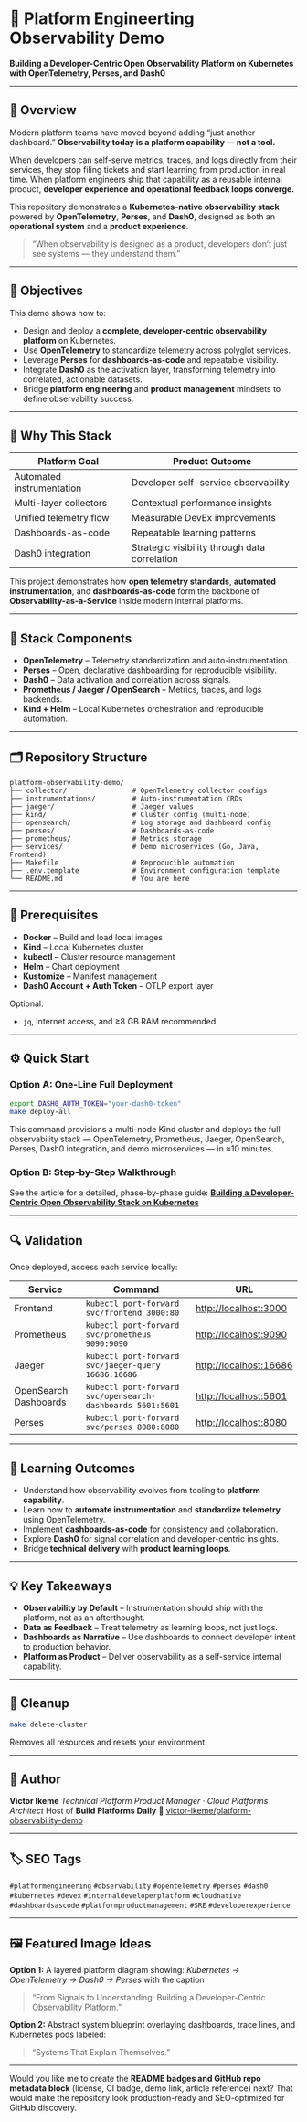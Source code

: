 # 🧭 Platform Engineerting Observability Demo

**Building a Developer-Centric Open Observability Platform on Kubernetes with OpenTelemetry, Perses, and Dash0**

---

## 🚀 Overview

Modern platform teams have moved beyond adding “just another dashboard.”
**Observability today is a platform capability — not a tool.**

When developers can self-serve metrics, traces, and logs directly from their services, they stop filing tickets and start learning from production in real time.
When platform engineers ship that capability as a reusable internal product, **developer experience and operational feedback loops converge.**

This repository demonstrates a **Kubernetes-native observability stack** powered by **OpenTelemetry**, **Perses**, and **Dash0**, designed as both an **operational system** and a **product experience**.

> “When observability is designed as a product, developers don’t just see systems — they understand them.”

---

## 🎯 Objectives

This demo shows how to:

* Design and deploy a **complete, developer-centric observability platform** on Kubernetes.
* Use **OpenTelemetry** to standardize telemetry across polyglot services.
* Leverage **Perses** for **dashboards-as-code** and repeatable visibility.
* Integrate **Dash0** as the activation layer, transforming telemetry into correlated, actionable datasets.
* Bridge **platform engineering** and **product management** mindsets to define observability success.

---

## 🧩 Why This Stack

| Platform Goal             | Product Outcome                               |
| ------------------------- | --------------------------------------------- |
| Automated instrumentation | Developer self-service observability          |
| Multi-layer collectors    | Contextual performance insights               |
| Unified telemetry flow    | Measurable DevEx improvements                 |
| Dashboards-as-code        | Repeatable learning patterns                  |
| Dash0 integration         | Strategic visibility through data correlation |

This project demonstrates how **open telemetry standards**, **automated instrumentation**, and **dashboards-as-code** form the backbone of **Observability-as-a-Service** inside modern internal platforms.

---

## 🧱 Stack Components

* **OpenTelemetry** – Telemetry standardization and auto-instrumentation.
* **Perses** – Open, declarative dashboarding for reproducible visibility.
* **Dash0** – Data activation and correlation across signals.
* **Prometheus / Jaeger / OpenSearch** – Metrics, traces, and logs backends.
* **Kind + Helm** – Local Kubernetes orchestration and reproducible automation.

---

## 🗂️ Repository Structure

```
platform-observability-demo/
├── collector/                # OpenTelemetry collector configs
├── instrumentations/         # Auto-instrumentation CRDs
├── jaeger/                   # Jaeger values
├── kind/                     # Cluster config (multi-node)
├── opensearch/               # Log storage and dashboard config
├── perses/                   # Dashboards-as-code
├── prometheus/               # Metrics storage
├── services/                 # Demo microservices (Go, Java, Frontend)
├── Makefile                  # Reproducible automation
├── .env.template             # Environment configuration template
└── README.md                 # You are here
```

---

## 🧰 Prerequisites

* **Docker** – Build and load local images
* **Kind** – Local Kubernetes cluster
* **kubectl** – Cluster resource management
* **Helm** – Chart deployment
* **Kustomize** – Manifest management
* **Dash0 Account + Auth Token** – OTLP export layer

Optional:

* `jq`, Internet access, and ≥8 GB RAM recommended.

---

## ⚙️ Quick Start

### Option A: One-Line Full Deployment

```bash
export DASH0_AUTH_TOKEN="your-dash0-token"
make deploy-all
```

This command provisions a multi-node Kind cluster and deploys the full observability stack — OpenTelemetry, Prometheus, Jaeger, OpenSearch, Perses, Dash0 integration, and demo microservices — in ≈10 minutes.

### Option B: Step-by-Step Walkthrough

See the article for a detailed, phase-by-phase guide:
[**Building a Developer-Centric Open Observability Stack on Kubernetes**](#)

---

## 🔍 Validation

Once deployed, access each service locally:

| Service               | Command                                                    | URL                                              |
| --------------------- | ---------------------------------------------------------- | ------------------------------------------------ |
| Frontend              | `kubectl port-forward svc/frontend 3000:80`                | [http://localhost:3000](http://localhost:3000)   |
| Prometheus            | `kubectl port-forward svc/prometheus 9090:9090`            | [http://localhost:9090](http://localhost:9090)   |
| Jaeger                | `kubectl port-forward svc/jaeger-query 16686:16686`        | [http://localhost:16686](http://localhost:16686) |
| OpenSearch Dashboards | `kubectl port-forward svc/opensearch-dashboards 5601:5601` | [http://localhost:5601](http://localhost:5601)   |
| Perses                | `kubectl port-forward svc/perses 8080:8080`                | [http://localhost:8080](http://localhost:8080)   |

---

## 🧭 Learning Outcomes

* Understand how observability evolves from tooling to **platform capability**.
* Learn how to **automate instrumentation** and **standardize telemetry** using OpenTelemetry.
* Implement **dashboards-as-code** for consistency and collaboration.
* Explore **Dash0** for signal correlation and developer-centric insights.
* Bridge **technical delivery** with **product learning loops**.

---

## 💡 Key Takeaways

* **Observability by Default** – Instrumentation should ship with the platform, not as an afterthought.
* **Data as Feedback** – Treat telemetry as learning loops, not just logs.
* **Dashboards as Narrative** – Use dashboards to connect developer intent to production behavior.
* **Platform as Product** – Deliver observability as a self-service internal capability.

---

## 🧼 Cleanup

```bash
make delete-cluster
```

Removes all resources and resets your environment.

---

## 🧠 Author

**Victor Ikeme**
*Technical Platform Product Manager · Cloud Platforms Architect*
Host of **Build Platforms Daily**
📘 [victor-ikeme/platform-observability-demo](https://github.com/victor-ikeme/platform-observability-demo)

---

## 🏷️ SEO Tags

`#platformengineering` `#observability` `#opentelemetry` `#perses` `#dash0`
`#kubernetes` `#devex` `#internaldeveloperplatform` `#cloudnative`
`#dashboardsascode` `#platformproductmanagement` `#SRE` `#developerexperience`

---

## 🖼️ Featured Image Ideas

**Option 1:**
A layered platform diagram showing: *Kubernetes → OpenTelemetry → Dash0 → Perses* with the caption

> “From Signals to Understanding: Building a Developer-Centric Observability Platform.”

**Option 2:**
Abstract system blueprint overlaying dashboards, trace lines, and Kubernetes pods labeled:

> “Systems That Explain Themselves.”

---

Would you like me to create the **README badges and GitHub repo metadata block** (license, CI badge, demo link, article reference) next?
That would make the repository look production-ready and SEO-optimized for GitHub discovery.
